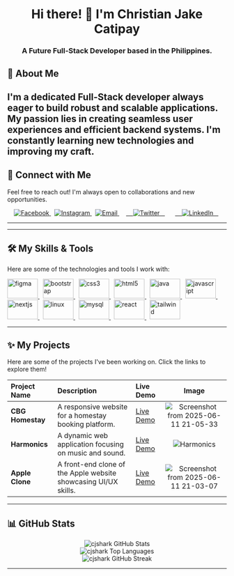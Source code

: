 <h1 align="center">Hi there! 👋 I'm Christian Jake Catipay</h1>
<h3 align="center">A Future Full-Stack Developer based in the Philippines.</h3>

## 🚀 About Me

I'm a dedicated Full-Stack developer always eager to build robust and scalable applications. My passion lies in creating seamless user experiences and efficient backend systems. I'm constantly learning new technologies and improving my craft.
---
## 🤝 Connect with Me

Feel free to reach out! I'm always open to collaborations and new opportunities.

<p align="center">
    <a href="https://www.facebook.com/Kenshin.Cj15/" target="blank" title="Facebook">
        <img src="https://img.shields.io/badge/-Facebook-%231877F2?style=for-the-badge&logo=facebook&logoColor=white" alt="Facebook"/>
    </a>
    &nbsp;
    <a href="https://www.instagram.com/cjc.17/" target="blank" title="Instagram">
        <img src="https://img.shields.io/badge/-Instagram-%23E4405F?style=for-the-badge&logo=instagram&logoColor=white" alt="Instagram"/>
    </a>
    &nbsp;
    <a href="mailto:cjshark321@gmail.com" target="blank" title="Email">
        <img src="https://img.shields.io/badge/-Email-%23EA4335?style=for-the-badge&logo=gmail&logoColor=white" alt="Email"/>
    </a>
    &nbsp;
  <a href="https://twitter.com/CatipayJake target="blank" title="Twitter/X">
    <img src="https://img.shields.io/twitter/follow/CatipayJake?logo=twitter&style=for-the-badge&color=1DA1F2" alt="Twitter" />
  </a>
  &nbsp;
  <a href="https://www.linkedin.com/in/christian-jake-catipay-10021a304/" target="blank" title="LinkedIn">
    <img src="https://img.shields.io/badge/-LinkedIn-0A66C2?style=for-the-badge&logo=linkedin&logoColor=white" alt="LinkedIn" />
  </a>
  </p>    

---

---

## 🛠️ My Skills & Tools

Here are some of the technologies and tools I work with:

<p align="left">
    <a href="https://www.figma.com/" target="_blank" rel="noreferrer" title="Figma">
        <img src="https://img.shields.io/badge/Figma-F24E1E?style=for-the-badge&logo=figma&logoColor=white" alt="figma" width="70" height="45"/>
    </a>
&nbsp;
    <a href="https://getbootstrap.com" target="_blank" rel="noreferrer" title="Bootstrap">
        <img src="https://img.shields.io/badge/Bootstrap-7952B3?style=for-the-badge&logo=bootstrap&logoColor=white" alt="bootstrap" width="70" height="45"/>
    </a>
&nbsp;
    <a href="https://www.w3schools.com/css/" target="_blank" rel="noreferrer" title="CSS3">
        <img src="https://img.shields.io/badge/CSS3-1572B6?style=for-the-badge&logo=css3&logoColor=white" alt="css3" width="70" height="45"/>
    </a>
&nbsp;
    <a href="https://www.w3.org/html/" target="_blank" rel="noreferrer" title="HTML5">
        <img src="https://img.shields.io/badge/HTML5-E34F26?style=for-the-badge&logo=html5&logoColor=white" alt="html5" width="70" height="45"/>
    </a>
&nbsp;
    <a href="https://www.java.com" target="_blank" rel="noreferrer" title="Java">
        <img src="https://img.shields.io/badge/Java-ED8B00?style=for-the-badge&logo=openjdk&logoColor=white" alt="java" width="70" height="45"/>
    </a>
&nbsp;
    <a href="https://developer.mozilla.org/en-US/docs/Web/JavaScript" target="_blank" rel="noreferrer" title="JavaScript">
        <img src="https://img.shields.io/badge/JavaScript-F7DF1E?style=for-the-badge&logo=javascript&logoColor=black" alt="javascript" width="70" height="45"/>
    </a>
&nbsp;
    <a href="https://nextjs.org/" target="_blank" rel="noreferrer" title="Next.js">
        <img src="https://img.shields.io/badge/Next.js-000000?style=for-the-badge&logo=nextdotjs&logoColor=white" alt="nextjs" width="70" height="45"/>
    </a>
&nbsp;
    <a href="https://www.linux.org/" target="_blank" rel="noreferrer" title="Linux">
        <img src="https://img.shields.io/badge/Linux-FCC624?style=for-the-badge&logo=linux&logoColor=black" alt="linux" width="70" height="45"/>
    </a>
&nbsp;
    <a href="https://www.mysql.com/" target="_blank" rel="noreferrer" title="MySQL">
        <img src="https://img.shields.io/badge/MySQL-005C84?style=for-the-badge&logo=mysql&logoColor=white" alt="mysql" width="70" height="45"/>
    </a>
&nbsp;
    <a href="https://reactjs.org/" target="_blank" rel="noreferrer" title="React">
        <img src="https://img.shields.io/badge/React-61DAFB?style=for-the-badge&logo=react&logoColor=black" alt="react" width="70" height="45"/>
    </a>
&nbsp;
    <a href="https://tailwindcss.com/" target="_blank" rel="noreferrer" title="Tailwind CSS">
        <img src="https://img.shields.io/badge/Tailwind_CSS-38B2AC?style=for-the-badge&logo=tailwind-css&logoColor=white" alt="tailwind" width="70" height="45"/>
    </a>
</p>


---

## ✨ My Projects

Here are some of the projects I've been working on. Click the links to explore them!

| Project Name | Description | Live Demo | Image |
| :---------- | :---------- | :---------- | :----------: |
| **CBG Homestay** | A responsive website for a homestay booking platform. | [Live Demo](https://cjshark.github.io/CBG-Homestay-2/) | ![Screenshot from 2025-06-11 21-05-33](https://github.com/user-attachments/assets/9e7ec31d-bfec-4b6c-887b-d884401e4d78) |
| **Harmonics** | A dynamic web application focusing on music and sound. | [Live Demo](https://cjshark.github.io/Harmonics_2/) | ![Harmonics](https://github.com/user-attachments/assets/016df962-5d83-49de-8d89-1b975b0ef6d0) |
| **Apple Clone** | A front-end clone of the Apple website showcasing UI/UX skills. | [Live Demo](https://apple-clone-5kvo3r19w-chrstian-jakes-projects.vercel.app/) | ![Screenshot from 2025-06-11 21-03-07](https://github.com/user-attachments/assets/8e905148-9daa-4fb3-acc7-485397e8a78e) |


---

## 📊 GitHub Stats

<p align="center">
  <img src="https://github-readme-stats.vercel.app/api?username=cjshark&show_icons=true&locale=en&theme=dark" alt="cjshark GitHub Stats" />
  <br/>
  <img src="https://github-readme-stats.vercel.app/api/top-langs?username=cjshark&show_icons=true&locale=en&layout=compact&theme=dark" alt="cjshark Top Languages" />
  <br/>
  <img src="https://github-readme-streak-stats.herokuapp.com/?user=cjshark&theme=dark" alt="cjshark GitHub Streak" />
</p>

---


